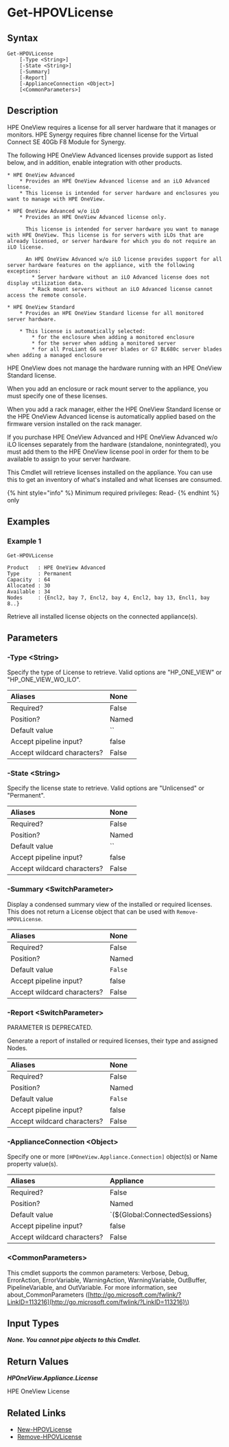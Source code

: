 ﻿---
description: Gets the installed licenses on the appliance.
---

# Get-HPOVLicense

## Syntax

```text
Get-HPOVLicense
    [-Type <String>]
    [-State <String>]
    [-Summary]
    [-Report]
    [-ApplianceConnection <Object>]
    [<CommonParameters>]
```

## Description

HPE OneView requires a license for all server hardware that it manages or monitors.  HPE Synergy requires fibre channel license for the Virtual Connect SE 40Gb F8 Module for Synergy. 

The following HPE OneView Advanced licenses provide support as listed below, and in addition, enable integration with other products.

    * HPE OneView Advanced
        * Provides an HPE OneView Advanced license and an iLO Advanced license.
        * This license is intended for server hardware and enclosures you want to manage with HPE OneView.

    * HPE OneView Advanced w/o iLO
        * Provides an HPE OneView Advanced license only.

          This license is intended for server hardware you want to manage with HPE OneView. This license is for servers with iLOs that are already licensed, or server hardware for which you do not require an iLO license.

          An HPE OneView Advanced w/o iLO license provides support for all server hardware features on the appliance, with the following exceptions:
            * Server hardware without an iLO Advanced license does not display utilization data.
            * Rack mount servers without an iLO Advanced license cannot access the remote console.

    * HPE OneView Standard
        * Provides an HPE OneView Standard license for all monitored server hardware. 

        * This license is automatically selected:
            * for the enclosure when adding a monitored enclosure
            * for the server when adding a monitored server
            * for all ProLiant G6 server blades or G7 BL680c server blades when adding a managed enclosure

HPE OneView does not manage the hardware running with an HPE OneView Standard license. 

When you add an enclosure or rack mount server to the appliance, you must specify one of these licenses.

When you add a rack manager, either the HPE OneView Standard license or the HPE OneView Advanced license is automatically applied based on the firmware version installed on the rack manager.

If you purchase HPE OneView Advanced and HPE OneView Advanced w/o iLO licenses separately from the hardware (standalone, nonintegrated), you must add them to the HPE OneView license pool in order for them to be available to assign to your server hardware.

This Cmdlet will retrieve licenses installed on the appliance. You can use this to get an inventory of what's installed and what licenses are consumed.

{% hint style="info" %}
Minimum required privileges: Read-
{% endhint %}
only
## Examples

###  Example 1 

```text
Get-HPOVLicense

Product   : HPE OneView Advanced
Type      : Permanent
Capacity  : 64
Allocated : 30
Available : 34
Nodes     : {Encl2, bay 7, Encl2, bay 4, Encl2, bay 13, Encl1, bay 8..}
```

Retrieve all installed license objects on the connected appliance(s).

## Parameters

### -Type &lt;String&gt;

Specify the type of License to retrieve.  Valid options are "HP_ONE_VIEW" or "HP_ONE_VIEW_WO_ILO".

| Aliases | None |
| :--- | :--- |
| Required? | False |
| Position? | Named |
| Default value | `` |
| Accept pipeline input? | false |
| Accept wildcard characters? | False |

### -State &lt;String&gt;

Specify the license state to retrieve.  Valid options are "Unlicensed" or "Permanent".

| Aliases | None |
| :--- | :--- |
| Required? | False |
| Position? | Named |
| Default value | `` |
| Accept pipeline input? | false |
| Accept wildcard characters? | False |

### -Summary &lt;SwitchParameter&gt;

Display a condensed summary view of the installed or required licenses.  This does not return a License object that can be used with `Remove-HPOVLicense`.

| Aliases | None |
| :--- | :--- |
| Required? | False |
| Position? | Named |
| Default value | `False` |
| Accept pipeline input? | false |
| Accept wildcard characters? | False |

### -Report &lt;SwitchParameter&gt;

PARAMETER IS DEPRECATED.

Generate a report of installed or required licenses, their type and assigned Nodes.

| Aliases | None |
| :--- | :--- |
| Required? | False |
| Position? | Named |
| Default value | `False` |
| Accept pipeline input? | false |
| Accept wildcard characters? | False |

### -ApplianceConnection &lt;Object&gt;

Specify one or more `[HPOneView.Appliance.Connection]` object(s) or Name property value(s).

| Aliases | Appliance |
| :--- | :--- |
| Required? | False |
| Position? | Named |
| Default value | `(${Global:ConnectedSessions} | ? Default)` |
| Accept pipeline input? | false |
| Accept wildcard characters? | False |

### &lt;CommonParameters&gt;

This cmdlet supports the common parameters: Verbose, Debug, ErrorAction, ErrorVariable, WarningAction, WarningVariable, OutBuffer, PipelineVariable, and OutVariable. For more information, see about\_CommonParameters \([http://go.microsoft.com/fwlink/?LinkID=113216](http://go.microsoft.com/fwlink/?LinkID=113216)\)

## Input Types

_**None.  You cannot pipe objects to this Cmdlet.**_

## Return Values

_**HPOneView.Appliance.License**_

HPE OneView License

## Related Links

* [New-HPOVLicense](new-hpovlicense.md)
* [Remove-HPOVLicense](remove-hpovlicense.md)
